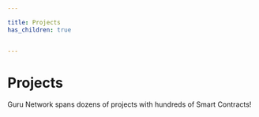```yaml
---

title: Projects
has_children: true


---
```



# Projects
Guru Network spans dozens of projects with hundreds of Smart Contracts!